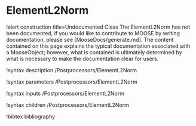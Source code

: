 <!-- MOOSE Documentation Stub: Remove this when content is added. -->

# ElementL2Norm

!alert construction title=Undocumented Class
The ElementL2Norm has not been documented, if you would like to contribute to MOOSE by
writing documentation, please see [MooseDocs/generate.md]. The content contained on this page explains
the typical documentation associated with a MooseObject; however, what is contained is ultimately
determined by what is necessary to make the documentation clear for users.

!syntax description /Postprocessors/ElementL2Norm

!syntax parameters /Postprocessors/ElementL2Norm

!syntax inputs /Postprocessors/ElementL2Norm

!syntax children /Postprocessors/ElementL2Norm

!bibtex bibliography
